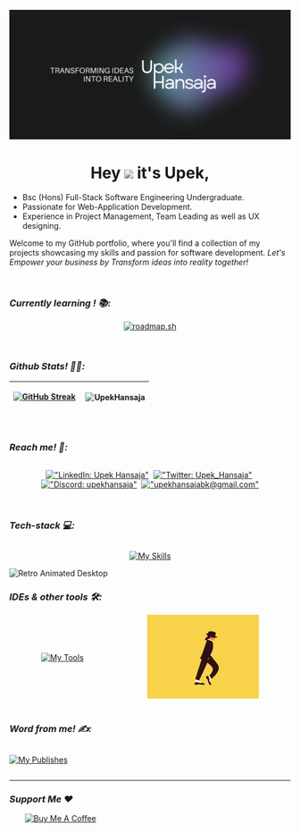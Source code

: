 ![Header](./res/Upek-Social%20Media-Banner.png)

<h1 align="center">Hey <img src="https://raw.githubusercontent.com/Tarikul-Islam-Anik/Animated-Fluent-Emojis/master/Emojis/Hand%20gestures/Waving%20Hand.png" height="37" style="border-bottom:none;"/> it's Upek,</h1>

- Bsc (Hons) Full-Stack Software Engineering Undergraduate.
- Passionate for Web-Application Development.
- Experience in Project Management, Team Leading as well as UX designing.

Welcome to my GitHub portfolio, where you'll find a collection of my projects showcasing my skills and passion for software development. _Let's Empower your business by Transform ideas into reality together!_

</br>

### _Currently learning ! 📚:_

<div align="center" style="width:'100%'; display: 'flex'; align-items: 'center'; justify-content: 'center';">

   [![roadmap.sh](https://roadmap.sh/card/wide/65c390fa0c54812283ad037e?variant=dark)](https://roadmap.sh)

</div>


</br>

### _Github Stats! 👨‍💻:_


| <a href="https://git.io/streak-stats"><img src="https://streak-stats.demolab.com?user=UpekHansaja&theme=tokyonight&hide_border=true" alt="GitHub Streak" /></a> | <p align="left">&nbsp;<img align="center" src="https://github-readme-stats.vercel.app/api?username=UpekHansaja&show_icons=true&theme=tokyonight&hide_border=true&locale=en" alt="UpekHansaja" /></p> |
| ------------------------------------------------------------------------------------------------------------------------------------ | ---------------------------------------------------------------------------------------------------------------------------------------------------------------------------------------------------- |

<br/>

### _Reach me! 💬:_


<div style="width:'100%'; display: flex; align-items: center; justify-content: center;">

<div align="center" style="width:'50%'; display: inline-block; align-items: center; justify-content: center;">

  &nbsp;[!["LinkedIn: Upek Hansaja"](https://skillicons.dev/icons?i=linkedin)](https://www.linkedin.com/in/upek-hansaja/) &nbsp;[!["Twitter: Upek_Hansaja"](https://skillicons.dev/icons?i=twitter)](https://x.com/Upek_Hansaja) &nbsp;[!["Discord: upekhansaja"](https://skillicons.dev/icons?i=discord)](https://discord.com/login?redirect_to=%2Fchannels%2F%40upekhansaja) &nbsp;[!["upekhansajabk@gmail.com"](https://skillicons.dev/icons?i=gmail)](mailto:upekhansajabk@gmail.com)

</div>

</div>

</br>

### _Tech-stack 💻:_

<div align="center" style="width:'100%'; display: flex; align-items: center; justify-content: center;">

[![My Skills](https://skillicons.dev/icons?i=html,css,sass,js,jquery,bootstrap,tailwind,react,vite,ts,nodejs,express,php,java,hibernate,mysql,mongodb,azure,gcp,firebase,regex,git,md,bash,npm,pnpm,yarn&perline=14)](#)

</div>

<div align="center" style="width:'50%'; display: inline-block; align-items: center; justify-content: center;">

<img src="./res/retro-desktop.gif" alt="Retro Animated Desktop"  width="215" />

</div>

</br>

### _IDEs & other tools 🛠️:_


<div style="display: flex; align-items: center; justify-content: space-around; width:'100%';">


<div align="center" style="width:'50%'; display: inline-block; align-items: center; justify-content: center;">

[![My Tools](https://skillicons.dev/icons?i=idea,vscode,androidstudio,arduino,github,postman,figma,notion)](#)

</div>

<div align="center" style="width:'50%'; display: inline-block; align-items: center; justify-content: center;">

<img src="./res/moonwalk.gif" alt="Retro Animated Desktop" width="200" />

</div>

</div>

</br>

### _Word from me! ✍️:_

<div align="center" style="width:'100%'; display: inline-block; align-items: center; justify-content: center;">

[![My Publishes](https://skillicons.dev/icons?i=devto)](https://dev.to/upek_hansaja)

</div>

</br>

<hr>

<p>


### _Support Me ❤️_

<!-- <img align="right" alt="Support" width="150" src="res/sup.gif"/> -->

&nbsp;&nbsp;&nbsp;&nbsp;&nbsp;&nbsp;&nbsp;<a href="https://www.buymeacoffee.com/UpekHansaja" target="_blank"><img src="https://cdn.buymeacoffee.com/buttons/v2/default-yellow.png" alt="Buy Me A Coffee" style="height: 50px" ></a>

</p>
